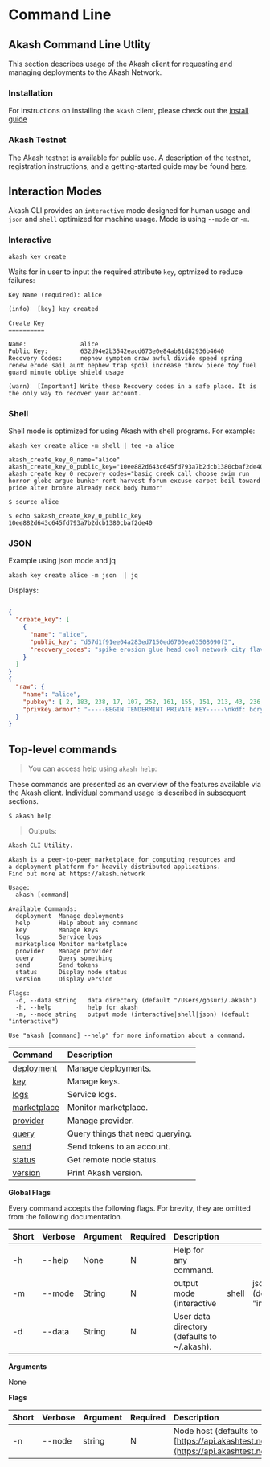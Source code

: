 # Command Line

## Akash Command Line Utlity

This section describes usage of the Akash client for requesting and managing deployments to the Akash Network.

### Installation

For instructions on installing the `akash` client, please check out the [install guide](../guides/install.md)

### Akash Testnet

The Akash testnet is available for public use. A description of the testnet, registration instructions, and a getting-started guide may be found [here](../guides/testnet.md).

## Interaction Modes

Akash CLI provides an `interactive` mode designed for human usage and `json` and `shell` optimized for machine usage. Mode is using `--mode` or `-m`.

### Interactive

```shell
akash key create
```

Waits for in user to input the required attribute `key`, optmized to reduce failures:

```text
Key Name (required): alice

(info)  [key] key created

Create Key
==========

Name:           	alice
Public Key:     	632d94e2b3542eacd673e0e84ab81d82936b4640
Recovery Codes: 	nephew symptom draw awful divide speed spring renew erode sail aunt nephew trap spoil increase throw piece toy fuel guard minute oblige shield usage

(warn)  [Important] Write these Recovery codes in a safe place. It is the only way to recover your account.
```

### Shell

Shell mode is optimized for using Akash with shell programs. For example:

```shell
akash key create alice -m shell | tee -a alice
```

```shell
akash_create_key_0_name="alice"
akash_create_key_0_public_key="10ee882d643c645fd793a7b2dcb1380cbaf2de40"
akash_create_key_0_recovery_codes="basic creek call choose swim run horror globe argue bunker rent harvest forum excuse carpet boil toward pride alter bronze already neck body humor"

$ source alice

$ echo $akash_create_key_0_public_key
10ee882d643c645fd793a7b2dcb1380cbaf2de40
```

### JSON

Example using json mode and jq

```shell
akash key create alice -m json  | jq
```

Displays:

```json

{
  "create_key": [
    {
      "name": "alice",
      "public_key": "d57d1f91ee04a283ed7150ed6700ea03508090f3",
      "recovery_codes": "spike erosion glue head cool network city flavor frequent tube soda funny hen outer bag pause diesel else brick toy list skirt art vacuum"
    }
  ]
}
{
  "raw": {
    "name": "alice",
    "pubkey": [ 2, 183, 238, 17, 107, 252, 161, 155, 151, 213, 43, 236, 145, 193, 171, 10, 17, 105, 141, 207, 226, 227, 220, 59, 56, 211, 30, 235, 169, 179, 228, 210, 216 ],
    "privkey.armor": "-----BEGIN TENDERMINT PRIVATE KEY-----\nkdf: bcrypt\nsalt: C06BE82D0FAF06C3877361DFFA51F510\n\nYbNEF8iXqWLxbc2oGKoOXohWP8w0hr5BJV9kQWw9OBTPnp3Ym+caCW+Ipe7zgIAR\ndaJzRpc6dVtwoyvAyhSL1870Q1ea5AeU8gYHWkY=\n=+HTx\n-----END TENDERMINT PRIVATE KEY-----"
  }
}
```

## Top-level commands

> You can access help using `akash help`:

These commands are presented as an overview of the features available via the Akash client. Individual command usage is described in subsequent sections.

```text
$ akash help
```

> Outputs:

```text
Akash CLI Utility.

Akash is a peer-to-peer marketplace for computing resources and
a deployment platform for heavily distributed applications.
Find out more at https://akash.network

Usage:
  akash [command]

Available Commands:
  deployment  Manage deployments
  help        Help about any command
  key         Manage keys
  logs        Service logs
  marketplace Monitor marketplace
  provider    Manage provider
  query       Query something
  send        Send tokens
  status      Display node status
  version     Display version

Flags:
  -d, --data string   data directory (default "/Users/gosuri/.akash")
  -h, --help          help for akash
  -m, --mode string   output mode (interactive|shell|json) (default "interactive")

Use "akash [command] --help" for more information about a command.
```

| Command | Description |
| :--- | :--- |
| [deployment](deployments.md) | Manage deployments. |
| [key](keys.md) | Manage keys. |
| [logs](logs.md) | Service logs. |
| [marketplace](marketplace.md) | Monitor marketplace. |
| [provider](provider.md) | Manage provider. |
| [query](query.md) | Query things that need querying. |
| [send](send.md) | Send tokens to an account. |
| [status](status.md) | Get remote node status. |
| [version](version.md) | Print Akash version. |

**Global Flags**

Every command accepts the following flags. For brevity, they are omitted from the following documentation.

| Short | Verbose | Argument | Required | Description |  |  |
| :--- | :--- | :--- | :--- | :--- | :--- | :--- |
| -h | --help | None | N | Help for any command. |  |  |
| -m | --mode | String | N | output mode \(interactive | shell | json\) \(default "interactive"\) |
| -d | --data | String | N | User data directory \(defaults to ~/.akash\). |  |  |


**Arguments**

None

**Flags**

| Short | Verbose | Argument | Required | Description |
| :--- | :--- | :--- | :--- | :--- |
| -n | --node | string | N | Node host \(defaults to [https://api.akashtest.net:80](https://api.akashtest.net:80)\). |

